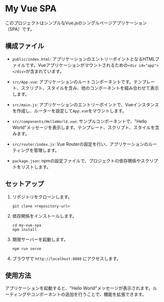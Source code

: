 # My Vue SPA

このプロジェクトはシンプルなVue.jsのシングルページアプリケーション（SPA）です。

## 構成ファイル

- `public/index.html`: アプリケーションのエントリーポイントとなるHTMLファイルです。Vueアプリケーションがマウントされるための`<div id="app"></div>`が含まれています。
  
- `src/App.vue`: アプリケーションのルートコンポーネントです。テンプレート、スクリプト、スタイルを含み、他のコンポーネントを組み合わせて表示します。

- `src/main.js`: アプリケーションのエントリーポイントで、Vueインスタンスを作成し、ルーターを設定して`App.vue`をマウントします。

- `src/components/HelloWorld.vue`: サンプルコンポーネントで、"Hello World"メッセージを表示します。テンプレート、スクリプト、スタイルを含みます。

- `src/router/index.js`: Vue Routerの設定を行い、アプリケーションのルーティングを管理します。

- `package.json`: npmの設定ファイルで、プロジェクトの依存関係やスクリプトをリストします。

## セットアップ

1. リポジトリをクローンします。
   ```
   git clone <repository-url>
   ```

2. 依存関係をインストールします。
   ```
   cd my-vue-spa
   npm install
   ```

3. 開発サーバーを起動します。
   ```
   npm run serve
   ```

4. ブラウザで `http://localhost:8080` にアクセスします。

## 使用方法

アプリケーションを起動すると、"Hello World"メッセージが表示されます。ルーティングやコンポーネントの追加を行うことで、機能を拡張できます。